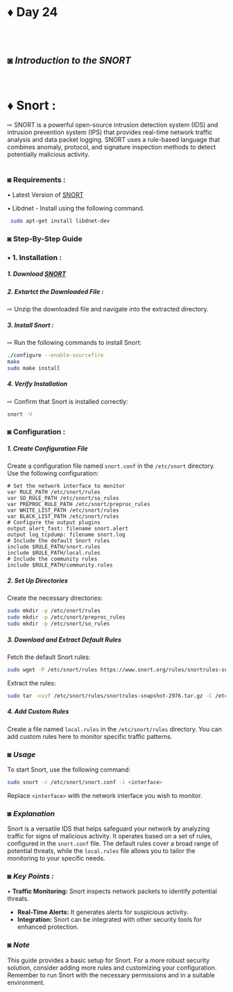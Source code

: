 # ♦ Day 24
</br>
</br>

## ◙ ***Introduction to the SNORT***
 </br>
 
# ♦ Snort : 
   ⇨ SNORT is a powerful open-source intrusion detection system (IDS) and intrusion prevention system (IPS) that provides real-time network traffic analysis and data packet logging. SNORT uses a rule-based language that combines anomaly, protocol, and signature inspection methods to detect potentially malicious activity.
   </br>
   </br>

### ◙ Requirements : 

   • Latest Version of [SNORT]((https://www.snort.org/downloads).) 
   
   • Libdnet - Install using the following command.

  ```bash
   sudo apt-get install libdnet-dev
  ```

### ◙ Step-By-Step Guide 

   ### • 1. Installation : 

   ##### 1. Download [SNORT]((https://www.snort.org/downloads).)  

   ##### 2. Extartct the Downloaded File :

   ⇨  Unzip the downloaded file and navigate into the extracted directory.
   
   ##### 3. **Install Snort :**    

   ⇨ Run the following commands to install Snort:

   ```bash
   ./configure --enable-sourcefire
   make
   sudo make install
   ```

   ##### 4. **Verify Installation**

   ⇨ Confirm that Snort is installed correctly:

   ```bash
   snort -V
   ```

### ◙ Configuration :

##### 1. ***Create Configuration File***

   Create a configuration file named `snort.conf` in the `/etc/snort` directory. Use the following configuration:

   ```plaintext
   # Set the network interface to monitor
   var RULE_PATH /etc/snort/rules
   var SO_RULE_PATH /etc/snort/so_rules
   var PREPROC_RULE_PATH /etc/snort/preproc_rules
   var WHITE_LIST_PATH /etc/snort/rules
   var BLACK_LIST_PATH /etc/snort/rules
   # Configure the output plugins
   output alert_fast: filename snort.alert
   output log_tcpdump: filename snort.log
   # Include the default Snort rules
   include $RULE_PATH/snort.rules
   include $RULE_PATH/local.rules
   # Include the community rules
   include $RULE_PATH/community.rules
   ```

##### 2. ***Set Up Directories***

   Create the necessary directories:

   ```bash
   sudo mkdir -p /etc/snort/rules
   sudo mkdir -p /etc/snort/preproc_rules
   sudo mkdir -p /etc/snort/so_rules
   ```

##### 3. ***Download and Extract Default Rules***

   Fetch the default Snort rules:

   ```bash
   sudo wget -P /etc/snort/rules https://www.snort.org/rules/snortrules-snapshot-2976.tar.gz
   ```

   Extract the rules:

   ```bash
   sudo tar -xvzf /etc/snort/rules/snortrules-snapshot-2976.tar.gz -C /etc/snort/rules
   ```

##### 4. ***Add Custom Rules***

   Create a file named `local.rules` in the `/etc/snort/rules` directory. You can add custom rules here to monitor specific traffic patterns.

### ◙ ***Usage***

To start Snort, use the following command:

```bash
sudo snort -c /etc/snort/snort.conf -i <interface>
```

Replace `<interface>` with the network interface you wish to monitor.

### ◙ ***Explanation***

Snort is a versatile IDS that helps safeguard your network by analyzing traffic for signs of malicious activity. It operates based on a set of rules, configured in the `snort.conf` file. The default rules cover a broad range of potential threats, while the `local.rules` file allows you to tailor the monitoring to your specific needs.

### ◙ ***Key Points :***

• **Traffic Monitoring:** Snort inspects network packets to identify potential threats.
- **Real-Time Alerts:** It generates alerts for suspicious activity.
- **Integration:** Snort can be integrated with other security tools for enhanced protection.

### ◙ ***Note***

This guide provides a basic setup for Snort. For a more robust security solution, consider adding more rules and customizing your configuration. Remember to run Snort with the necessary permissions and in a suitable environment.
